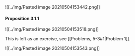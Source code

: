 ![[../img/Pasted image 20210504153442.png]]

#### Proposition 3.1.1

![[../img/Pasted image 20210504153518.png]]

This is left as an exercise, see [[Problems, 5-3#1|Problem 1]].

![[../img/Pasted image 20210504153543.png]]
